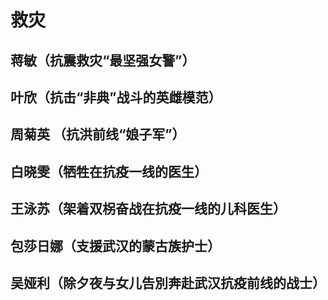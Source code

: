 # 救灾

## 蒋敏（抗震救灾“最坚强女警”）

## 叶欣（抗击“非典”战斗的英雌模范）

## 周菊英 （抗洪前线“娘子军”）

## &#x20;白晓雯（牺牲在抗疫一线的医生）

## 王泳苏（架着双柺奋战在抗疫一线的儿科医生）

## 包莎日娜（支援武汉的蒙古族护士）

## 吴娅利（除夕夜与女儿告別奔赴武汉抗疫前线的战士）
